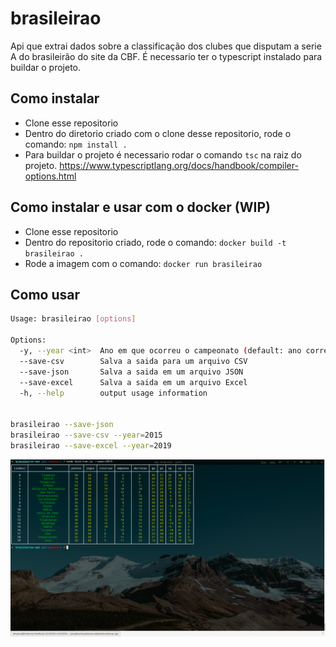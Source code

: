 # brasileirao
Api que extrai dados sobre a classificação dos clubes que disputam a serie A do brasileirão do site da CBF. É necessario ter o typescript instalado para buildar o projeto.



## Como instalar
- Clone esse repositorio
- Dentro do diretorio criado com o clone desse repositorio, rode o comando: `npm install .`
- Para buildar o projeto é necessario rodar o comando `tsc` na raiz do projeto.
https://www.typescriptlang.org/docs/handbook/compiler-options.html

## Como instalar e usar com o docker (WIP)

- Clone esse repositorio
- Dentro do repositorio criado, rode o comando: `docker build -t brasileirao .`
- Rode a imagem com o comando:  `docker run brasileirao`

## Como usar

```bash
Usage: brasileirao [options]

Options:
  -y, --year <int>  Ano em que ocorreu o campeonato (default: ano corrente)
  --save-csv        Salva a saida para um arquivo CSV
  --save-json       Salva a saida em um arquivo JSON
  --save-excel      Salva a saida em um arquivo Excel
  -h, --help        output usage information


brasileirao --save-json
brasileirao --save-csv --year=2015
brasileirao --save-excel --year=2019
```

![exemplo](https://github.com/lohxx/brasileirao/blob/master/cli-screenshot.png)
